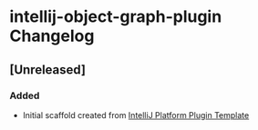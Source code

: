 <!-- Keep a Changelog guide -> https://keepachangelog.com -->

# intellij-object-graph-plugin Changelog

## [Unreleased]
### Added
- Initial scaffold created from [IntelliJ Platform Plugin Template](https://github.com/JetBrains/intellij-platform-plugin-template)
